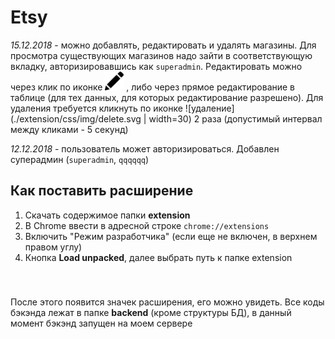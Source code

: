 # Etsy

_15.12.2018_ - можно добавлять, редактировать и удалять
магазины. Для просмотра существующих магазинов надо зайти
в соответствующую вкладку, авторизировавшись как `superadmin`.
Редактировать можно через клик по иконке
<img src="./extension/css/img/pencil.svg" width=30>
, либо через прямое
редактирование в таблице (для тех данных, для которых 
редактирование разрешено). Для удаления требуется кликнуть по
иконке
![удаление](./extension/css/img/delete.svg | width=30)
2 раза (допустимый интервал между кликами - 5 секунд) 

_12.12.2018_ - пользователь может авторизироваться. 
Добавлен суперадмин (`superadmin`, `qqqqqq`)

## Как поставить расширение
1. Скачать содержимое папки **extension**
1. В Chrome ввести в адресной строке `chrome://extensions`
1. Включить "Режим разработчика" (если еще не включен, в верхнем правом углу)
1. Кнопка **Load unpacked**, далее выбрать путь к папке extension
<br/>

###
После этого появится значек расширения, его можно увидеть.
Все коды бэкэнда лежат в папке **backend** 
(кроме структуры БД), в данный момент бэкэнд 
запущен на моем сервере
